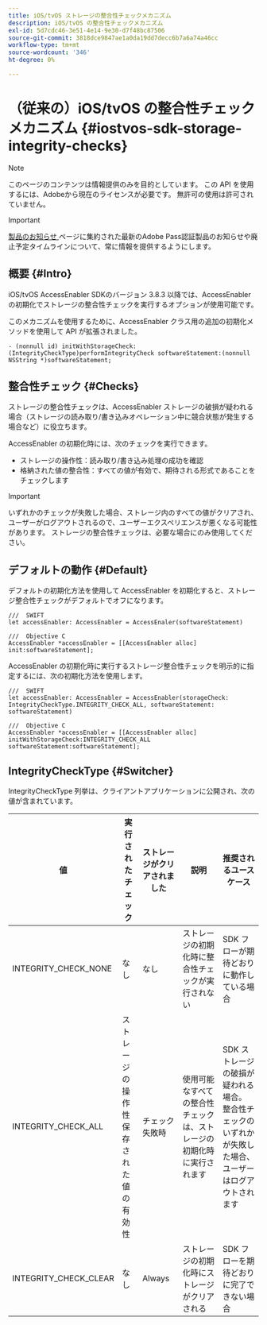 ```yaml
---
title: iOS/tvOS ストレージの整合性チェックメカニズム
description: iOS/tvOS の整合性チェックメカニズム
exl-id: 5d7cdc46-3e51-4e14-9e30-d7f48bc87506
source-git-commit: 3818dce9847ae1a0da19dd7decc6b7a6a74a46cc
workflow-type: tm+mt
source-wordcount: '346'
ht-degree: 0%

---
```


# （従来の）iOS/tvOS の整合性チェックメカニズム {#iostvos-sdk-storage-integrity-checks}

>[!NOTE]
>
>このページのコンテンツは情報提供のみを目的としています。 この API を使用するには、Adobeから現在のライセンスが必要です。 無許可の使用は許可されていません。

>[!IMPORTANT]
>
> [ 製品のお知らせ ](/help/authentication/product-announcements.md) ページに集約された最新のAdobe Pass認証製品のお知らせや廃止予定タイムラインについて、常に情報を提供するようにします。

## 概要 {#Intro}

iOS/tvOS AccessEnabler SDKのバージョン 3.8.3 以降では、AccessEnabler の初期化でストレージの整合性チェックを実行するオプションが使用可能です。

このメカニズムを使用するために、AccessEnabler クラス用の追加の初期化メソッドを使用して API が拡張されました。

```
- (nonnull id) initWithStorageCheck:(IntegrityCheckType)performIntegrityCheck softwareStatement:(nonnull NSString *)softwareStatement;
```


## 整合性チェック {#Checks}

ストレージの整合性チェックは、AccessEnabler ストレージの破損が疑われる場合（ストレージの読み取り/書き込みオペレーション中に競合状態が発生する場合など）に役立ちます。

AccessEnabler の初期化時には、次のチェックを実行できます。
- ストレージの操作性：読み取り/書き込み処理の成功を確認
- 格納された値の整合性：すべての値が有効で、期待される形式であることをチェックします

>[!IMPORTANT]
> 
>いずれかのチェックが失敗した場合、ストレージ内のすべての値がクリアされ、ユーザーがログアウトされるので、ユーザーエクスペリエンスが悪くなる可能性があります。 ストレージの整合性チェックは、必要な場合にのみ使用してください。


## デフォルトの動作 {#Default}

デフォルトの初期化方法を使用して AccessEnabler を初期化すると、ストレージ整合性チェックがデフォルトでオフになります。

```
///  SWIFT
let accessEnabler: AccessEnabler = AccessEnaler(softwareStatement)

///  Objective C
AccessEnabler *accessEnabler = [[AccessEnabler alloc] init:softwareStatement];
```

AccessEnabler の初期化時に実行するストレージ整合性チェックを明示的に指定するには、次の初期化方法を使用します。

```
///  SWIFT
let accessEnabler: AccessEnabler = AccessEnabler(storageCheck: IntegrityCheckType.INTEGRITY_CHECK_ALL, softwareStatement: softwareStatement)

///  Objective C
AccessEnabler *accessEnabler = [[AccessEnabler alloc] initWithStorageCheck:INTEGRITY_CHECK_ALL softwareStatement:softwareStatement];
```


## IntegrityCheckType {#Switcher}

IntegrityCheckType 列挙は、クライアントアプリケーションに公開され、次の値が含まれています。

| 値 | 実行されたチェック | ストレージがクリアされました | 説明 | 推奨されるユースケース |
|-----------------------|-----------------------------------------------------|-----------------|------------------------------------------------------------------------|--------------------------------------------------------------------------------------------------------------------------|
| INTEGRITY_CHECK_NONE | なし | なし | ストレージの初期化時に整合性チェックが実行されない | SDK フローが期待どおりに動作している場合 |
| INTEGRITY_CHECK_ALL | ストレージの操作性 <br/> 保存された値の有効性 | チェック失敗時 | 使用可能なすべての整合性チェックは、ストレージの初期化時に実行されます | SDK ストレージの破損が疑われる場合。 <br/> 整合性チェックのいずれかが失敗した場合、ユーザーはログアウトされます |
| INTEGRITY_CHECK_CLEAR | なし | Always | ストレージの初期化時にストレージがクリアされる | SDK フローを期待どおりに完了できない場合 |
